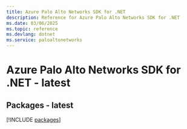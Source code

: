 ```yaml
---
title: Azure Palo Alto Networks SDK for .NET
description: Reference for Azure Palo Alto Networks SDK for .NET
ms.date: 03/06/2025
ms.topic: reference
ms.devlang: dotnet
ms.service: paloaltonetworks
---
```

# Azure Palo Alto Networks SDK for .NET - latest
## Packages - latest
[!INCLUDE [packages](palo-alto-networks-index.md)]